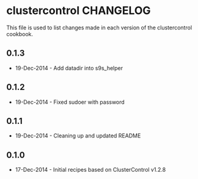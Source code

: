 clustercontrol CHANGELOG
========================

This file is used to list changes made in each version of the clustercontrol cookbook.

0.1.3
-----
- 19-Dec-2014 - Add datadir into s9s_helper

0.1.2
-----
- 19-Dec-2014 - Fixed sudoer with password

0.1.1 
-----
- 19-Dec-2014 - Cleaning up and updated README

0.1.0
-----
- 17-Dec-2014 - Initial recipes based on ClusterControl v1.2.8


